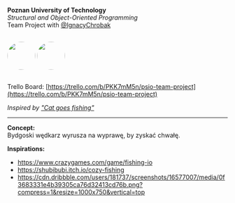 **Poznan University of Technology** \
*Structural and Object-Oriented Programming* \
Team Project with [@‌IgnacyChrobak](https://github.com/saladtopfive)

<img src="https://xkond3i.github.io/xKond3i/resources/logo_theme-bg.png" style="margin: 1rem 0; display: inline-block; border-radius: 100vmin; width: 4rem;">
<img src="https://avatars.githubusercontent.com/u/127973555?v=4" style="margin: 1rem 0; display: inline-block; border-radius: 100vmin; width: 4rem;">

Trello Board: [https://trello.com/b/PKK7mM5n/psio-team-project](https://trello.com/b/PKK7mM5n/psio-team-project)

*Inspired by ["Cat goes fishing"](https://store.steampowered.com/app/343780/Cat_Goes_Fishing/)*

---

**Concept:** \
Bydgoski wędkarz wyrusza na wyprawę, by zyskać chwałę.

**Inspirations:**
- https://www.crazygames.com/game/fishing-io
- https://shubibubi.itch.io/cozy-fishing
- https://cdn.dribbble.com/users/181737/screenshots/16577007/media/0f3683331e4b39305ca76d32413cd76b.png?compress=1&resize=1000x750&vertical=top
